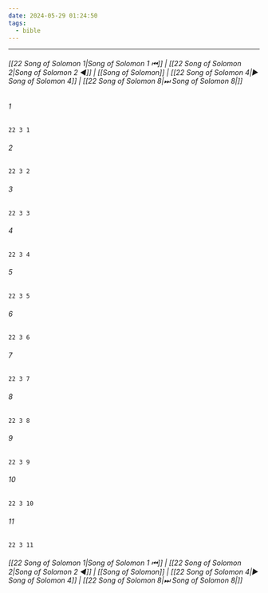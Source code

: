 ```yaml
---
date: 2024-05-29 01:24:50
tags:
  - bible
---
```

___

###### [[22 Song of Solomon 1|Song of Solomon 1 ⏮]] | [[22 Song of Solomon 2|Song of Solomon 2 ◀]] | [[Song of Solomon]] | [[22 Song of Solomon 4|▶ Song of Solomon 4]] | [[22 Song of Solomon 8|⏭ Song of Solomon 8|]]

###### 1
``` verse
22 3 1 
```
###### 2
``` verse
22 3 2 
```
###### 3
``` verse
22 3 3 
```
###### 4
``` verse
22 3 4 
```
###### 5
``` verse
22 3 5 
```
###### 6
``` verse
22 3 6 
```
###### 7
``` verse
22 3 7 
```
###### 8
``` verse
22 3 8 
```
###### 9
``` verse
22 3 9 
```
###### 10
``` verse
22 3 10 
```
###### 11
``` verse
22 3 11 
```

###### [[22 Song of Solomon 1|Song of Solomon 1 ⏮]] | [[22 Song of Solomon 2|Song of Solomon 2 ◀]] | [[Song of Solomon]] | [[22 Song of Solomon 4|▶ Song of Solomon 4]] | [[22 Song of Solomon 8|⏭ Song of Solomon 8|]]

